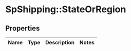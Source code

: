 # SpShipping::StateOrRegion

## Properties
Name | Type | Description | Notes
------------ | ------------- | ------------- | -------------

